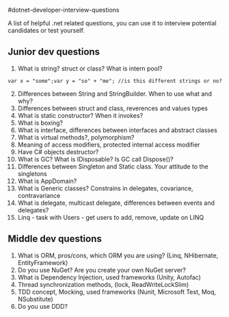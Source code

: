 #dotnet-developer-interview-questions

A list of helpful .net related questions, you can use it to interview potential candidates or test yourself.


## Junior dev questions

1. What is string? struct or class? What is intern pool?

 ```
var x = "some";var y = "so" + "me"; //is this different strings or no? 
```

2. Differences between String and StringBuilder. When to use what and why?
3. Differences between struct and class, reverences and values types
4. What is static constructor? When it invokes?
5. What is boxing?
6. What is interface, differences between interfaces and abstract classes
7. What is virtual methods?, polymorphism?
8. Meaning of access modifiers, protected internal access modifier
9. Have C# objects destructor?
10. What is GC? What is IDisposable? Is GC call Dispose()?
11. Differences between Singleton and Static class. Your attitude to the singletons
12. What is AppDomain?
13. What is Generic classes? Constrains in delegates, covariance, contravariance
14. What is delegate, multicast delegate, differences between events and delegates?
15. Linq - task with Users - get users to add, remove, update on LINQ

## Middle dev questions
1. What is ORM, pros/cons, which ORM you are using? (Linq, NHibernate, EntityFramework)
2. Do you use NuGet? Are you create your own NuGet server?
3. What is Dependency Injection, used frameworks (Unity, Autofac)
4. Thread synchronization methods, (lock, ReadWriteLockSlim)
5. TDD concept, Mocking, used frameworks (Nunit, Microsoft Test, Moq, NSubstitute)
6. Do you use DDD?